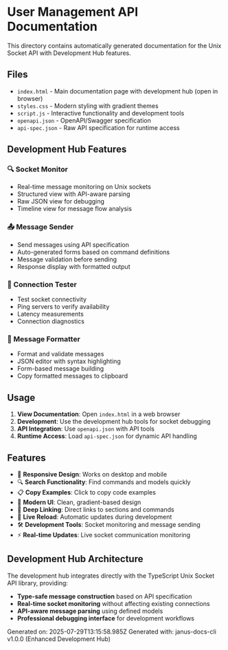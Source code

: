 # User Management API Documentation

This directory contains automatically generated documentation for the Unix Socket API with Development Hub features.

## Files

- `index.html` - Main documentation page with development hub (open in browser)
- `styles.css` - Modern styling with gradient themes
- `script.js` - Interactive functionality and development tools
- `openapi.json` - OpenAPI/Swagger specification
- `api-spec.json` - Raw API specification for runtime access

## Development Hub Features

### 🔍 Socket Monitor
- Real-time message monitoring on Unix sockets
- Structured view with API-aware parsing
- Raw JSON view for debugging
- Timeline view for message flow analysis

### 📤 Message Sender
- Send messages using API specification
- Auto-generated forms based on command definitions
- Message validation before sending
- Response display with formatted output

### 🔗 Connection Tester
- Test socket connectivity
- Ping servers to verify availability
- Latency measurements
- Connection diagnostics

### 🎨 Message Formatter
- Format and validate messages
- JSON editor with syntax highlighting
- Form-based message building
- Copy formatted messages to clipboard

## Usage

1. **View Documentation**: Open `index.html` in a web browser
2. **Development**: Use the development hub tools for socket debugging
3. **API Integration**: Use `openapi.json` with API tools
4. **Runtime Access**: Load `api-spec.json` for dynamic API handling

## Features

- 📱 **Responsive Design**: Works on desktop and mobile
- 🔍 **Search Functionality**: Find commands and models quickly
- 📋 **Copy Examples**: Click to copy code examples
- 🎨 **Modern UI**: Clean, gradient-based design
- 🔗 **Deep Linking**: Direct links to sections and commands
- 🔄 **Live Reload**: Automatic updates during development
- 🛠️ **Development Tools**: Socket monitoring and message sending
- ⚡ **Real-time Updates**: Live socket communication monitoring

## Development Hub Architecture

The development hub integrates directly with the TypeScript Unix Socket API library, providing:

- **Type-safe message construction** based on API specification
- **Real-time socket monitoring** without affecting existing connections
- **API-aware message parsing** using defined models
- **Professional debugging interface** for development workflows

Generated on: 2025-07-29T13:15:58.985Z
Generated with: janus-docs-cli v1.0.0 (Enhanced Development Hub)
